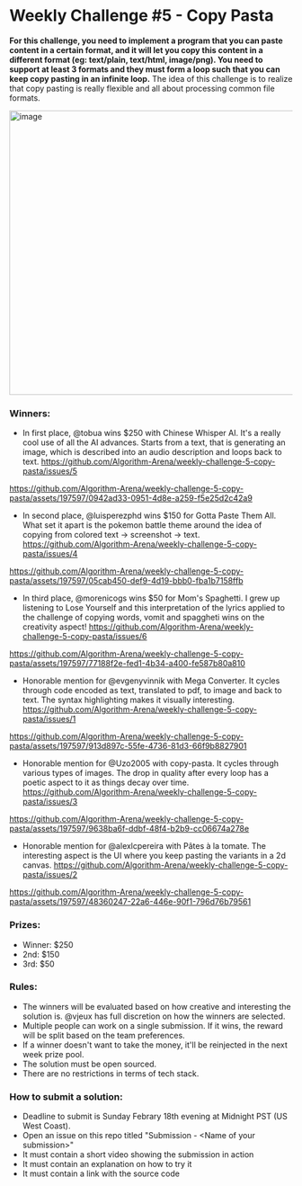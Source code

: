 # Weekly Challenge #5 - Copy Pasta

**For this challenge, you need to implement a program that you can paste content in a certain format, and it will let you copy this content in a different format (eg: text/plain, text/html, image/png). You need to support at least 3 formats and they must form a loop such that you can keep copy pasting in an infinite loop.** The idea of this challenge is to realize that copy pasting is really flexible and all about processing common file formats.

<img width="506" alt="image" src="https://github.com/Algorithm-Arena/weekly-challenge-5-copy-pasta/assets/197597/a2c4c925-91ef-4faf-a4b6-97cf5b648a48">

### Winners:

* In first place, @tobua wins $250 with Chinese Whisper AI. It's a really cool use of all the AI advances. Starts from a text, that is generating an image, which is described into an audio description and loops back to text. https://github.com/Algorithm-Arena/weekly-challenge-5-copy-pasta/issues/5



https://github.com/Algorithm-Arena/weekly-challenge-5-copy-pasta/assets/197597/0942ad33-0951-4d8e-a259-f5e25d2c42a9



* In second place, @luisperezphd wins $150 for Gotta Paste Them All. What set it apart is the pokemon battle theme around the idea of copying from colored text -> screenshot -> text. https://github.com/Algorithm-Arena/weekly-challenge-5-copy-pasta/issues/4



https://github.com/Algorithm-Arena/weekly-challenge-5-copy-pasta/assets/197597/05cab450-def9-4d19-bbb0-fba1b7158ffb



* In third place, @morenicogs wins $50 for Mom's Spaghetti. I grew up listening to Lose Yourself and this interpretation of the lyrics applied to the challenge of copying words, vomit and spaggheti wins on the creativity aspect! https://github.com/Algorithm-Arena/weekly-challenge-5-copy-pasta/issues/6



https://github.com/Algorithm-Arena/weekly-challenge-5-copy-pasta/assets/197597/77188f2e-fed1-4b34-a400-fe587b80a810



* Honorable mention for @evgenyvinnik with Mega Converter. It cycles through code encoded as text, translated to pdf, to image and back to text. The syntax highlighting makes it visually interesting. https://github.com/Algorithm-Arena/weekly-challenge-5-copy-pasta/issues/1



https://github.com/Algorithm-Arena/weekly-challenge-5-copy-pasta/assets/197597/913d897c-55fe-4736-81d3-66f9b8827901



* Honorable mention for @Uzo2005 with copy-pasta. It cycles through various types of images. The drop in quality after every loop has a poetic aspect to it as things decay over time. https://github.com/Algorithm-Arena/weekly-challenge-5-copy-pasta/issues/3



https://github.com/Algorithm-Arena/weekly-challenge-5-copy-pasta/assets/197597/9638ba6f-ddbf-48f4-b2b9-cc06674a278e



* Honorable mention for @alexlcpereira with Pâtes à la tomate. The interesting aspect is the UI where you keep pasting the variants in a 2d canvas. https://github.com/Algorithm-Arena/weekly-challenge-5-copy-pasta/issues/2



https://github.com/Algorithm-Arena/weekly-challenge-5-copy-pasta/assets/197597/48360247-22a6-446e-90f1-796d76b79561



### Prizes:
* Winner: $250
* 2nd: $150
* 3rd: $50

### Rules:
* The winners will be evaluated based on how creative and interesting the solution is. @vjeux has full discretion on how the winners are selected.
* Multiple people can work on a single submission. If it wins, the reward will be split based on the team preferences.
* If a winner doesn't want to take the money, it'll be reinjected in the next week prize pool.
* The solution must be open sourced.
* There are no restrictions in terms of tech stack.

### How to submit a solution:
* Deadline to submit is Sunday Febrary 18th evening at Midnight PST (US West Coast).
* Open an issue on this repo titled "Submission - &lt;Name of your submission&gt;"
* It must contain a short video showing the submission in action
* It must contain an explanation on how to try it
* It must contain a link with the source code
